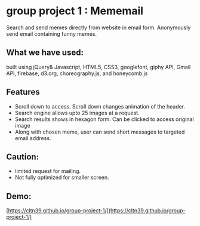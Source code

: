 # group project 1 : Mememail

Search and send memes directly from website in email form.
Anonymously send email containing funny memes.

## What we have used:

 built using jQuery& Javascript, HTML5, CSS3, googlefont, giphy API, Gmail API, firebase, d3.org, choreography.js, and honeycomb.js

## Features
- Scroll down to access. Scroll down changes animation of the header.
- Search engine allows upto 25 images at a request.
- Search results shows in hexagon form. Can be clicked to access original image
- Along with chosen meme, user can send short messages to targeted email address.

## Caution:
- limited request for mailing. 
- Not fully optimized for smaller screen.

## Demo:
[https://cltn39.github.io/group-project-1/](https://cltn39.github.io/group-project-1/)
